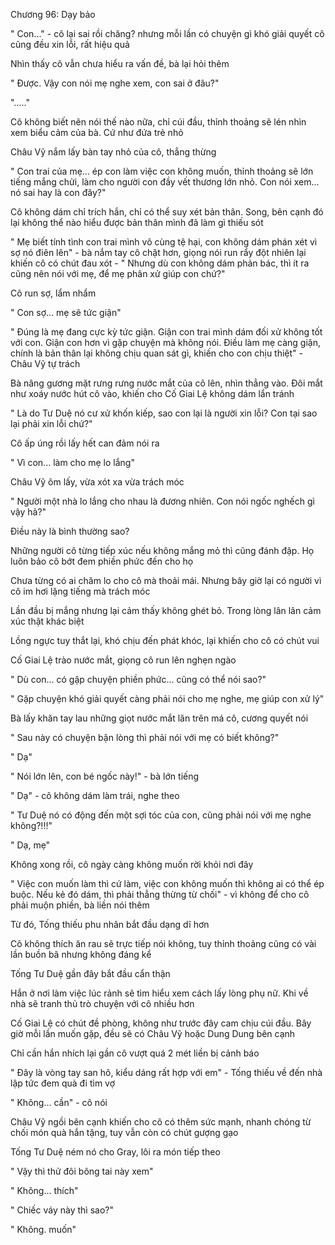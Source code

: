 




Chương 96: Dạy bảo

" Con..." - cô lại sai rồi chăng? nhưng mỗi lần có chuyện gì khó giải quyết cô cũng đều xin lỗi, rất hiệu quả

Nhìn thấy cô vẫn chưa hiểu ra vấn đề, bà lại hỏi thêm

" Được. Vậy con nói mẹ nghe xem, con sai ở đâu?"

"....."

Cô không biết nên nói thế nào nữa, chỉ cúi đầu, thỉnh thoảng sẽ lén nhìn xem biểu cảm của bà. Cứ như đứa trẻ nhỏ

Châu Vỹ nắm lấy bàn tay nhỏ của cô, thẳng thừng



" Con trai của mẹ... ép con làm việc con không muốn, thỉnh thoảng sẽ lớn tiếng mắng chửi, làm cho người con đầy vết thương lớn nhỏ. Con nói xem... nó sai hay là con đây?"

Cô không dám chỉ trích hắn, chỉ có thể suy xét bản thân. Song, bên cạnh đó lại không thể nào hiểu được bản thân mình đã làm gì thiếu sót

" Mẹ biết tính tình con trai mình vô cùng tệ hại, con không dám phán xét vì sợ nó điên lên" - bà nắm tay cô chặt hơn, giọng nói run rẩy đột nhiên lại khiến cô có chút đau xót - " Nhưng dù con không dám phản bác, thì ít ra cũng nên nói với mẹ, để mẹ phân xử giúp con chứ?"

Cô run sợ, lẩm nhẩm


" Con sợ... mẹ sẽ tức giận"

" Đúng là mẹ đang cực kỳ tức giận. Giận con trai mình dám đối xử không tốt với con. Giận con hơn vì gặp chuyện mà không nói. Điều làm mẹ càng giận, chính là bản thân lại không chịu quan sát gì, khiến cho con chịu thiệt" - Châu Vỹ tự trách

Bà nâng gương mặt rưng rưng nước mắt của cô lên, nhìn thẳng vào. Đôi mắt như xoáy nước hút cô vào, khiến cho Cố Giai Lệ không dám lẩn tránh

" Là do Tư Duệ nó cư xử khốn kiếp, sao con lại là người xin lỗi? Con tại sao lại phải xin lỗi chứ?"

Cô ấp úng rồi lấy hết can đảm nói ra

" Vì con... làm cho mẹ lo lắng"

Châu Vỹ ôm lấy, vừa xót xa vừa trách móc

" Người một nhà lo lắng cho nhau là đương nhiên. Con nói ngốc nghếch gì vậy hả?"

Điều này là bình thường sao?

Những người cô từng tiếp xúc nếu không mắng mỏ thì cũng đánh đập. Họ luôn bảo cô bớt đem phiền phức đến cho họ

Chưa từng có ai chăm lo cho cô mà thoải mái. Nhưng bây giờ lại có người vì cô im hơi lặng tiếng mà trách móc

Lần đầu bị mắng nhưng lại cảm thấy không ghét bỏ. Trong lòng lân lân cảm xúc thật khác biệt

Lồng ngực tuy thắt lại, khó chịu đến phát khóc, lại khiến cho cô có chút vui

Cố Giai Lệ trào nước mắt, giọng cô run lên nghẹn ngào

" Dù con... có gặp chuyện phiền phức... cũng có thể nói sao?"


" Gặp chuyện khó giải quyết càng phải nói cho mẹ nghe, mẹ giúp con xử lý"

Bà lấy khăn tay lau những giọt nước mắt lăn trên má cô, cương quyết nói

" Sau này có chuyện bận lòng thì phải nói với mẹ có biết không?"

" Dạ"

" Nói lớn lên, con bé ngốc này!" - bà lớn tiếng

" Dạ" - cô không dám làm trái, nghe theo

" Tư Duệ nó có động đến một sợi tóc của con, cũng phải nói với mẹ nghe không?!!!"

" Dạ, mẹ"

Không xong rồi, cô ngày càng không muốn rời khỏi nơi đây

" Việc con muốn làm thì cứ làm, việc con không muốn thì không ai có thể ép buộc. Nếu kẻ đó dám, thì phải thẳng thừng từ chối" - vì không để cho cô phải muộn phiền, bà liền nói thêm

Từ đó, Tống thiếu phu nhân bắt đầu dạng dĩ hơn

Cô không thích ăn rau sẽ trực tiếp nói không, tuy thỉnh thoảng cũng có vài lần buồn bã nhưng không đáng kể

Tống Tư Duệ gần đây bắt đầu cẩn thận

Hắn ở nơi làm việc lúc rảnh sẽ tìm hiểu xem cách lấy lòng phụ nữ. Khi về nhà sẽ tranh thủ trò chuyện với cô nhiều hơn

Cố Giai Lệ có chút đề phòng, không như trước đây cam chịu cúi đầu. Bây giờ mỗi lần muốn gặp, đều sẽ có Châu Vỹ hoặc Dung Dung bên cạnh

Chỉ cần hắn nhích lại gần cô vượt quá 2 mét liền bị cảnh báo



" Đây là vòng tay san hô, kiểu dáng rất hợp với em" - Tống thiếu về đến nhà lập tức đem quà đi tìm vợ

" Không... cần" - cô nói

Châu Vỹ ngồi bên cạnh khiến cho cô có thêm sức mạnh, nhanh chóng từ chối món quà hắn tặng, tuy vẫn còn có chút gượng gạo

Tống Tư Duệ ném nó cho Gray, lôi ra món tiếp theo

" Vậy thì thử đôi bông tai này xem"

" Không... thích"

" Chiếc váy này thì sao?"

" Không. muốn"




